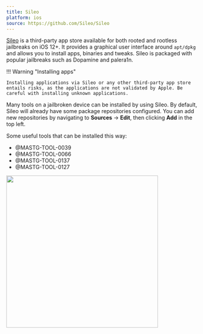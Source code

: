 ```yaml
---
title: Sileo
platform: ios
source: https://github.com/Sileo/Sileo
---
```


[Sileo](https://getsileo.app) is a third-party app store available for both rooted and rootless jailbreaks on iOS 12+. It provides a graphical user interface around `apt/dpkg` and allows you to install apps, binaries and tweaks. Sileo is packaged with popular jailbreaks such as Dopamine and palera1n.

!!! Warning "Installing apps"

    Installing applications via Sileo or any other third-party app store entails risks, as the applications are not validated by Apple. Be careful with installing unknown applications.

Many tools on a jailbroken device can be installed by using Sileo. By default, Sileo will already have some package repositories configured. You can add new repositories by navigating to **Sources** -> **Edit**, then clicking **Add** in the top left.

Some useful tools that can be installed this way:

- @MASTG-TOOL-0039
- @MASTG-TOOL-0066
- @MASTG-TOOL-0137
- @MASTG-TOOL-0127

<img src="Images/Tools/TOOL-0064-Sileo.png" width="400px" />
